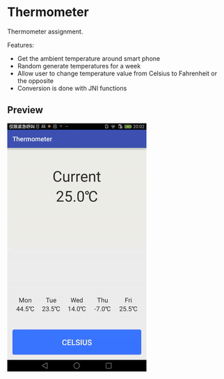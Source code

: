 Thermometer
=================
Thermometer assignment.

Features:
* Get the ambient temperature around smart phone
* Random generate temperatures for a week
* Allow user to change temperature value from Celsius to Fahrenheit or the opposite
* Conversion is done with JNI functions


Preview
---------------
![Main](https://github.com/zhouyizirui/Thermometer/blob/master/screenshot/preview.gif)
